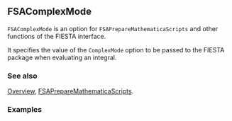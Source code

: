 ## FSAComplexMode

`FSAComplexMode` is an option for `FSAPrepareMathematicaScripts` and other functions of the FIESTA interface.

It specifies the value of the `ComplexMode` option to be passed to the FIESTA package when evaluating an integral.

### See also

[Overview](Extra/FeynHelpers.md), [FSAPrepareMathematicaScripts](FSAPrepareMathematicaScripts.md).

### Examples